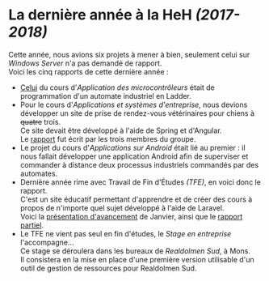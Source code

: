 # La dernière année à la HeH _(2017-2018)_

Cette année, nous avions six projets à mener à bien, seulement celui sur _Windows Server_ n'a pas demandé de rapport.  
Voici les cinq rapports de cette dernière année :

- [Celui](Application%20des%20microcontrôleurs/Rapport.pdf) du cours d'_Application des microcontrôleurs_ était de programmation d'un automate industriel en Ladder.
- Pour le cours d'_Applications et systèmes d'entreprise_, nous devions développer un site de prise de rendez-vous vétérinaires pour chiens à ~~quatre~~ trois.  
Ce site devait être développé à l'aide de Spring et d'Angular.  
Le [rapport]() fut écrit par les trois membres du groupe.
- Le projet du cours d'_Applications sur Android_ était lié au premier : il nous fallait développer une application Android afin de superviser et commander à distance deux processus industriels commandés par des automates.  
- Dernière année rime avec Travail de Fin d'Études _(TFE)_, en voici donc le rapport.  
C'est un site éducatif permettant d'apprendre et de créer des cours à propos de n'importe quel sujet développé à l'aide de Laravel.  
Voici la [présentation d'avancement](TFE/Janvier/Présentation/Présentation.pdf) de Janvier, ainsi que le [rapport partiel](TFE/Janvier/Rapport/Rapport.pdf).
- Le TFE ne vient pas seul en fin d'études, le _Stage en entreprise_ l'accompagne…  
Ce stage se déroulera dans les bureaux de _Realdolmen Sud_, à Mons.  
Il consistera en la mise en place d'une première version utilisable d'un outil de gestion de ressources pour Realdolmen Sud. 
